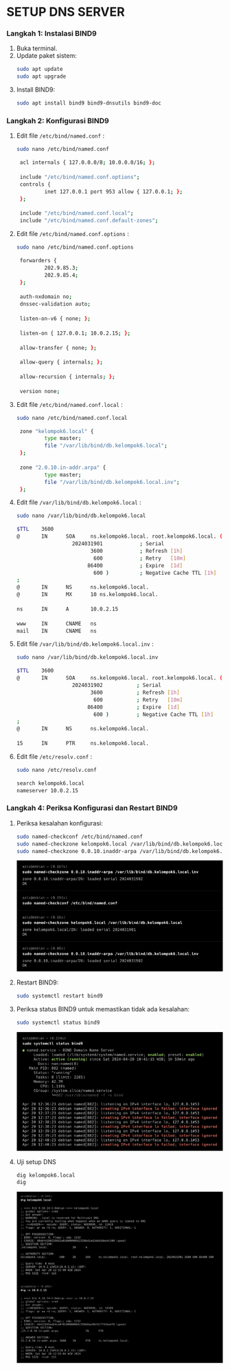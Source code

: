 # SETUP DNS SERVER

### Langkah 1: Instalasi BIND9

1. Buka terminal.
2. Update paket sistem:
   ```bash
   sudo apt update
   sudo apt upgrade
   ```
3. Install BIND9:
   ```bash
   sudo apt install bind9 bind9-dnsutils bind9-doc
   ```

### Langkah 2: Konfigurasi BIND9

1. Edit file `/etc/bind/named.conf` :

   ```bash
   sudo nano /etc/bind/named.conf
   ```

   ```bash
    acl internals { 127.0.0.0/8; 10.0.0.0/16; };

    include "/etc/bind/named.conf.options";
    controls {
            inet 127.0.0.1 port 953 allow { 127.0.0.1; };
    };

    include "/etc/bind/named.conf.local";
    include "/etc/bind/named.conf.default-zones";
   ```

2. Edit file `/etc/bind/named.conf.options` :

   ```bash
   sudo nano /etc/bind/named.conf.options
   ```

   ```bash
    forwarders {
            202.9.85.3;
            202.9.85.4;
    };

    auth-nxdomain no;
    dnssec-validation auto;

    listen-on-v6 { none; };

    listen-on { 127.0.0.1; 10.0.2.15; };

    allow-transfer { none; };

    allow-query { internals; };

    allow-recursion { internals; };

    version none;
   ```

3. Edit file `/etc/bind/named.conf.local` :

   ```bash
   sudo nano /etc/bind/named.conf.local
   ```

   ```bash
    zone "kelompok6.local" {
            type master;
            file "/var/lib/bind/db.kelompok6.local";
    };

    zone "2.0.10.in-addr.arpa" {
            type master;
            file "/var/lib/bind/db.kelompok6.local.inv";
    };
   ```

4. Edit file `/var/lib/bind/db.kelompok6.local` :

   ```bash
   sudo nano /var/lib/bind/db.kelompok6.local
   ```

   ```bash
   $TTL    3600
   @       IN      SOA     ns.kelompok6.local. root.kelompok6.local. (
                     2024031901            ; Serial
                           3600            ; Refresh [1h]
                            600            ; Retry   [10m]
                          86400            ; Expire  [1d]
                            600 )          ; Negative Cache TTL [1h]
   ;
   @       IN      NS      ns.kelompok6.local.
   @       IN      MX      10 ns.kelompok6.local.

   ns      IN      A       10.0.2.15

   www     IN      CNAME   ns
   mail    IN      CNAME   ns
   ```

5. Edit file `/var/lib/bind/db.kelompok6.local.inv` :

   ```bash
   sudo nano /var/lib/bind/db.kelompok6.local.inv
   ```

   ```bash
   $TTL    3600
   @       IN      SOA     ns.kelompok6.local. root.kelompok6.local. (
                     2024031902           ; Serial
                           3600           ; Refresh [1h]
                            600           ; Retry   [10m]
                          86400           ; Expire  [1d]
                            600 )         ; Negative Cache TTL [1h]
   ;
   @       IN      NS      ns.kelompok6.local.

   15      IN      PTR     ns.kelompok6.local.
   ```

6. Edit file `/etc/resolv.conf` :

   ```bash
   sudo nano /etc/resolv.conf
   ```

   ```bash
   search kelompok6.local
   nameserver 10.0.2.15
   ```

### Langkah 4: Periksa Konfigurasi dan Restart BIND9

1. Periksa kesalahan konfigurasi:

   ```bash
   sudo named-checkconf /etc/bind/named.conf
   sudo named-checkzone kelompok6.local /var/lib/bind/db.kelompok6.local
   sudo named-checkzone 0.0.10.inaddr-arpa /var/lib/bind/db.kelompok6.local.inv
   ```

   ![Check](assets/ss-check.png)

2. Restart BIND9:

   ```bash
   sudo systemctl restart bind9
   ```

3. Periksa status BIND9 untuk memastikan tidak ada kesalahan:

   ```bash
   sudo systemctl status bind9
   ```

   ![Status](assets/ss-status.png)

4. Uji setup DNS

   ```bash
   dig kelompok6.local
   dig
   ```

   ![Status](assets/ss-dig.png)
